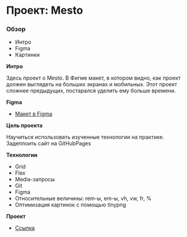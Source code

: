 # Проект: Mesto

### Обзор

* Интро
* Figma
* Картинки

**Интро**

Здесь проект о Mesto. В Фигме макет, в котором видно, как проект должен выглядеть на больших экранах и мобильных. Этот
проект сложнее предыдущих, постарался уделить ему больше времени.

**Figma**

* [Макет в Figma](https://www.figma.com/file/2cn9N9jSkmxD84oJik7xL7/JavaScript.-Sprint-4?node-id=0%3A1)

**Цель проекта**

Научиться использовать изученные технологии на практике. Задеплоить сайт на GitHubPages

**Технологии**

* Grid
* Flex
* Media-запросы
* Git
* Figma
* Относительные величины: rem-ы, em-ы, vh, vw, fr, %
* Оптимизация картинок с помощью tinypng

**Проект**

* [Ссылка](https://romka-best.github.io/mesto-project/)

